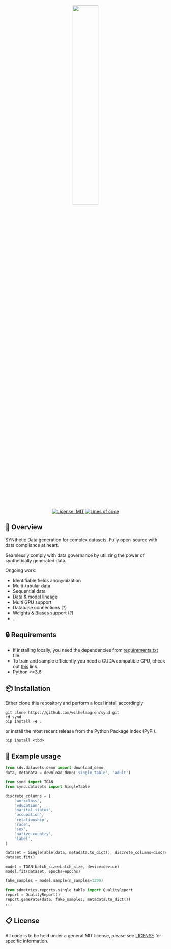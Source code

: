 <div align="center">
<br/>
<div align="left">
<br/>
<p align="center">
<a href="https://github.com/wilhelmagren/synd">
<img align="center" width=40% src="https://github.com/wilhelmagren/synd/blob/120ad15bf411807073b7f279c6390560ae1054c3/docs/images/synd-transparent.png"></img>
</a>
</p>
</div>

[![License: MIT](https://img.shields.io/badge/License-MIT-yellow.svg)](https://opensource.org/licenses/MIT)
[![Lines of code](https://img.shields.io/tokei/lines/github/wilhelmagren/synd)](https://github.com/wilhelmagren/synd/tree/58bcd31b37c5bde0c8656717ed6c0f81cc3ec562/synd)

</div>

## 🔎 Overview
SYNthetic Data generation for complex datasets. Fully open-source with data compliance at heart.

Seamlessly comply with data governance by utilizing the power of synthetically generated data.

Ongoing work:
- Identifiable fields anonymization
- Multi-tabular data
- Sequential data
- Data & model lineage
- Multi GPU support
- Database connections (?)
- Weights & Biases support (?)
- ...


## 🔒 Requirements
- If installing locally, you need the dependencies from [requirements.txt](https://github.com/wilhelmagren/synd/blob/main/requirements.txt) file.
- To train and sample efficiently you need a CUDA compatible GPU, check out [this](https://developer.nvidia.com/cuda-gpus) link.
- Python >=3.6 


## 📦 Installation
Either clone this repository and perform a local install accordingly
```
git clone https://github.com/wilhelmagren/synd.git
cd synd
pip install -e .
```
or install the most recent release from the Python Package Index (PyPI).
```
pip install <tbd>
```


## 🚀 Example usage
```python
from sdv.datasets.demo import download_demo
data, metadata = download_demo('single_table', 'adult')

from synd import TGAN
from synd.datasets import SingleTable

discrete_columns = [
    'workclass',
    'education',
    'marital-status',
    'occupation',
    'relationship',
    'race',
    'sex',
    'native-country',
    'label',
]

dataset = SingleTable(data, metadata.to_dict(), discrete_columns=discrete_columns)
dataset.fit()

model = TGAN(batch_size=batch_size, device=device)
model.fit(dataset, epochs=epochs)

fake_samples = model.sample(n_samples=1200)

from sdmetrics.reports.single_table import QualityReport
report = QualityReport()
report.generate(data, fake_samples, metadata.to_dict())
...
```


## 📋 License
All code is to be held under a general MIT license, please see [LICENSE](https://github.com/wilhelmagren/synd/blob/fa06666402cfa0aa05846c9513aff19fc720a8f1/LICENSE) for specific information.
